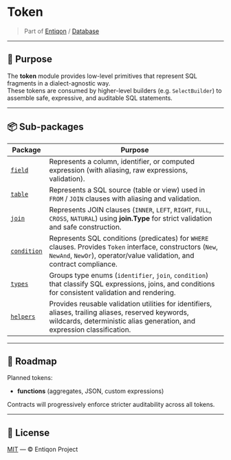 # Token

> Part of [Entiqon](../../) / [Database](../)

---

## 🎯 Purpose

The **token** module provides low-level primitives that represent SQL
fragments in a dialect-agnostic way.  
These tokens are consumed by higher-level builders (e.g. `SelectBuilder`)
to assemble safe, expressive, and auditable SQL statements.

---

## 📦 Sub-packages

| Package                  | Purpose                                                                                                                                                                         |
|--------------------------|---------------------------------------------------------------------------------------------------------------------------------------------------------------------------------|
| [`field`](./field)       | Represents a column, identifier, or computed expression (with aliasing, raw expressions, validation).                                                                           |
| [`table`](./table)       | Represents a SQL source (table or view) used in `FROM` / `JOIN` clauses with aliasing and validation.                                                                           |
| [`join`](./join)         | Represents JOIN clauses (`INNER`, `LEFT`, `RIGHT`, `FULL`, `CROSS`, `NATURAL`) using **join.Type** for strict validation and safe construction.                                 |
| [`condition`](./condition) | Represents SQL conditions (predicates) for `WHERE` clauses. Provides `Token` interface, constructors (`New`, `NewAnd`, `NewOr`), operator/value validation, and contract compliance. |
| [`types`](./types)       | Groups type enums (`identifier`, `join`, `condition`) that classify SQL expressions, joins, and conditions for consistent validation and rendering.                             |
| [`helpers`](./helpers)   | Provides reusable validation utilities for identifiers, aliases, trailing aliases, reserved keywords, wildcards, deterministic alias generation, and expression classification. |

---

## 🚧 Roadmap

Planned tokens:
- **functions** (aggregates, JSON, custom expressions)

Contracts will progressively enforce stricter auditability across all tokens.

---

## 📄 License

[MIT](../../LICENSE) — © Entiqon Project
